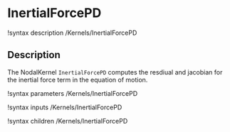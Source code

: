 # InertialForcePD

!syntax description /Kernels/InertialForcePD

## Description

The NodalKernel `InertialForcePD` computes the resdiual and jacobian for the inertial force term in the equation of motion.

!syntax parameters /Kernels/InertialForcePD

!syntax inputs /Kernels/InertialForcePD

!syntax children /Kernels/InertialForcePD

